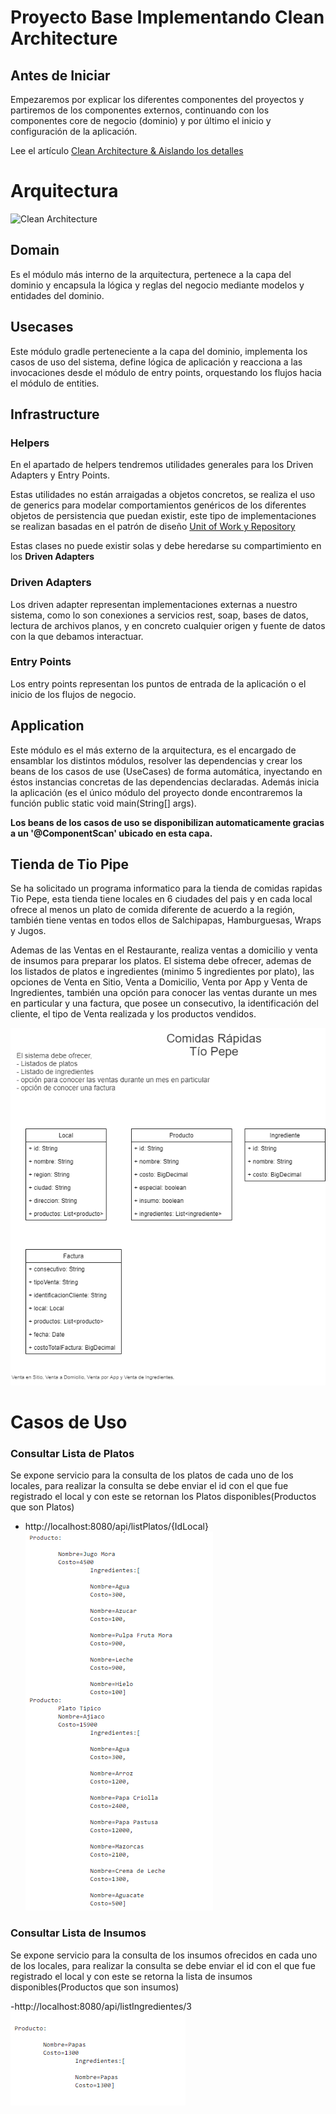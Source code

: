 # Proyecto Base Implementando Clean Architecture


## Antes de Iniciar

Empezaremos por explicar los diferentes componentes del proyectos y partiremos de los componentes externos, continuando con los componentes core de negocio (dominio) y por último el inicio y configuración de la aplicación.

Lee el artículo [Clean Architecture & Aislando los detalles](https://medium.com/bancolombia-tech/clean-architecture-aislando-los-detalles-4f9530f35d7a)

# Arquitectura

![Clean Architecture](https://miro.medium.com/max/1400/1*ZdlHz8B0-qu9Y-QO3AXR_w.png)

## Domain

Es el módulo más interno de la arquitectura, pertenece a la capa del dominio y encapsula la lógica y reglas del negocio mediante modelos y entidades del dominio.

## Usecases

Este módulo gradle perteneciente a la capa del dominio, implementa los casos de uso del sistema, define lógica de aplicación y reacciona a las invocaciones desde el módulo de entry points, orquestando los flujos hacia el módulo de entities.

## Infrastructure

### Helpers

En el apartado de helpers tendremos utilidades generales para los Driven Adapters y Entry Points.

Estas utilidades no están arraigadas a objetos concretos, se realiza el uso de generics para modelar comportamientos
genéricos de los diferentes objetos de persistencia que puedan existir, este tipo de implementaciones se realizan
basadas en el patrón de diseño [Unit of Work y Repository](https://medium.com/@krzychukosobudzki/repository-design-pattern-bc490b256006)

Estas clases no puede existir solas y debe heredarse su compartimiento en los **Driven Adapters**

### Driven Adapters

Los driven adapter representan implementaciones externas a nuestro sistema, como lo son conexiones a servicios rest,
soap, bases de datos, lectura de archivos planos, y en concreto cualquier origen y fuente de datos con la que debamos
interactuar.

### Entry Points

Los entry points representan los puntos de entrada de la aplicación o el inicio de los flujos de negocio.

## Application

Este módulo es el más externo de la arquitectura, es el encargado de ensamblar los distintos módulos, resolver las dependencias y crear los beans de los casos de use (UseCases) de forma automática, inyectando en éstos instancias concretas de las dependencias declaradas. Además inicia la aplicación (es el único módulo del proyecto donde encontraremos la función public static void main(String[] args).

**Los beans de los casos de uso se disponibilizan automaticamente gracias a un '@ComponentScan' ubicado en esta capa.**







## Tienda de Tio Pipe
Se ha solicitado un programa informatico para la tienda de comidas rapidas Tio Pepe, esta tienda tiene locales en 6 ciudades del pais y en cada local ofrece al menos un plato de comida diferente de acuerdo a la región, también tiene ventas en todos ellos de Salchipapas, Hamburguesas, Wraps y Jugos.

Ademas de las Ventas en el Restaurante, realiza ventas a domicilio y venta de insumos para preparar los platos. El sistema debe ofrecer, ademas de los listados de platos e ingredientes (minimo 5 ingredientes por plato), las opciones de Venta en Sitio, Venta a Domicilio, Venta por App y Venta de Ingredientes, también una opción para conocer las ventas durante un mes en particular y una factura, que posee un consecutivo, la identificación del cliente, el tipo de Venta realizada y los productos vendidos.

![TioPipe](./resource/model.drawio.png)




# Casos de Uso

### Consultar Lista de Platos
Se expone servicio para la consulta de los platos de cada uno de los locales, para realizar la consulta se debe enviar el id con el que fue registrado el local y con este se retornan los Platos disponibles(Productos que son Platos)

- http://localhost:8080/api/listPlatos/{IdLocal}
<br> ![TioPipe](./resource/ListaPlatos.png)

### Consultar Lista de Insumos
Se expone servicio para la consulta de los insumos ofrecidos en cada uno de los locales, para realizar la consulta se debe enviar el id con el que fue registrado el local y con este se retorna la lista de insumos disponibles(Productos que son insumos)

-http://localhost:8080/api/listIngredientes/3
<br> ![TioPipe](./resource/ListaInsumos.png)




